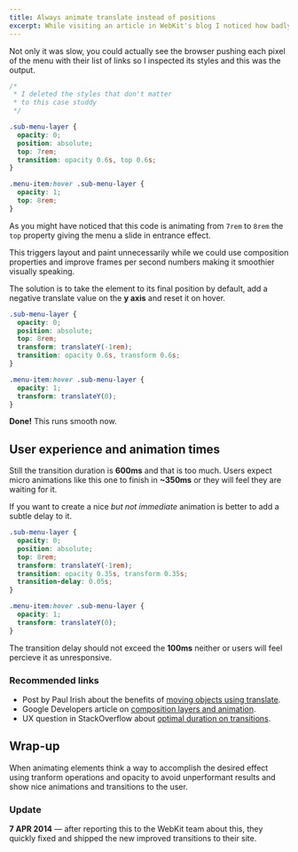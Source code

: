 ```yaml
---
title: Always animate translate instead of positions
excerpt: While visiting an article in WebKit's blog I noticed how badly an animation in a nested menu performed and decided to fix it.
---
```


Not only it was slow, you could actually see the browser pushing each pixel of the menu with their list of links so I inspected its styles and this was the output.

```css
/*
 * I deleted the styles that don't matter
 * to this case studdy
 */

.sub-menu-layer {
  opacity: 0;
  position: absolute;
  top: 7rem;
  transition: opacity 0.6s, top 0.6s;
}

.menu-item:hover .sub-menu-layer {
  opacity: 1;
  top: 8rem;
}
```

As you might have noticed that this code is animating from `7rem` to `8rem` the `top` property giving the menu a slide in entrance effect.

This triggers layout and paint unnecessarily while we could use composition properties and improve frames per second numbers making it smoothier visually speaking.

The solution is to take the element to its final position by default, add a negative translate value on the **y axis** and reset it on hover.

```css
.sub-menu-layer {
  opacity: 0;
  position: absolute;
  top: 8rem;
  transform: translateY(-1rem);
  transition: opacity 0.6s, transform 0.6s;
}

.menu-item:hover .sub-menu-layer {
  opacity: 1;
  transform: translateY(0);
}
```

**Done!** This runs smooth now.

## User experience and animation times

Still the transition duration is **600ms** and that is too much. Users expect micro animations like this one to finish in **~350ms** or they will feel they are waiting for it.

If you want to create a nice _but not immediate_ animation is better to add a subtle delay to it.

```css
.sub-menu-layer {
  opacity: 0;
  position: absolute;
  top: 8rem;
  transform: translateY(-1rem);
  transition: opacity 0.35s, transform 0.35s;
  transition-delay: 0.05s;
}

.menu-item:hover .sub-menu-layer {
  opacity: 1;
  transform: translateY(0);
}
```

The transition delay should not exceed the **100ms** neither or users will feel percieve it as unresponsive.

### Recommended links

- Post by Paul Irish about the benefits of [moving objects using translate][1].
- Google Developers article on [composition layers and animation][2].
- UX question in StackOverflow about [optimal duration on transitions][3].

## Wrap-up

When animating elements think a way to accomplish the desired effect using tranform operations and opacity to avoid unperformant results and show nice animations and transitions to the user.

### Update

**7 APR 2014** &mdash; after reporting this to the WebKit team about this, they quickly fixed and shipped the new improved transitions to their site.

[1]: http://www.paulirish.com/2012/why-moving-elements-with-translate-is-better-than-posabs-topleft/
[2]: https://developers.google.com/web/fundamentals/performance/rendering/stick-to-compositor-only-properties-and-manage-layer-count?hl=en
[3]: http://ux.stackexchange.com/questions/66604/optimal-duration-for-animating-transitions
